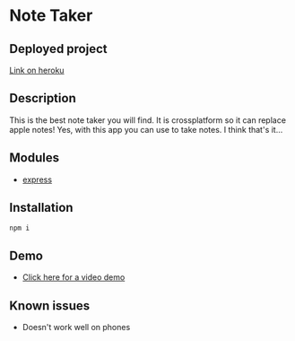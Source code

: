 # Note Taker

## Deployed project
[Link on heroku](https://noteakerx.herokuapp.com)


## Description
This is the best note taker you will find. It is crossplatform so it can replace apple notes! Yes, with this app you can use to take notes. I think that's it... 

## Modules

* [express](https://expressjs.com)


## Installation

```
npm i 
```


## Demo
* [Click here for a video demo](https://watch.screencastify.com/v/C59VCnlyLXQjY97M6g5r)





## Known issues

* Doesn't work well on phones
